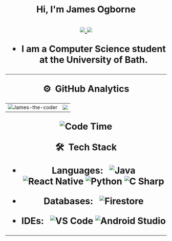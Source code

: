 
<!--![](https://github.com/imKashyap/imKashyap/blob/master/banner.png)-->
<p align="center"> <h1 align="center"> Hi, I'm James Ogborne</p>
<p align="center">
<a href="https://codewars.com/users/JettinJames/"><img src="https://img.shields.io/badge/-codewars-AB0013?style=for-the-badge&logo=Codewars&logoColor=black"/> </a>
<a href="https://www.instagram.com/jms_ogb/"><img src="https://img.shields.io/badge/Instagram-E4405F?style=for-the-badge&logo=instagram&logoColor=white"/> </a>
</p>

* I am a Computer Science student at the University of Bath.


***
**⚙️ &nbsp;GitHub Analytics**
<table style="width:100%">
  <tr>
    <td> <img src="https://github-readme-stats.vercel.app/api?username=James-the-coder&show_icons=true&theme=dark&locale=en&hide_border=true" alt="James-the-coder" /></td>
    <td><img src="https://github-readme-stats.vercel.app/api/top-langs/?username=James-the-coder&theme=dark&hide_border=true&layout=compact"></td>
  </tr>
</table>

<!-- [![James's wakatime stats](https://github-readme-stats.vercel.app/api/wakatime?username=James-the-coder&theme=tokyonight)](https://github.com/James-the-coder/github-readme-stats)-->
<!-- *** -->
<!--START_SECTION:waka-->
![Code Time](http://img.shields.io/badge/Code%20Time-264%20hrs%2019%20mins-blue)
<!--
📊 **This Week I Spent My Time On** 

```text
⌚︎ Time Zone: Europe/London

💬 Programming Languages: 
No Activity Tracked This Week

🔥 Editors: 
No Activity Tracked This Week

💻 Operating System: 
No Activity Tracked This Week

```

 Last Updated on 24/09/2022 18:53:40 UTC
-->
 
<!--END_SECTION:waka-->

**🛠 &nbsp;Tech Stack**

- Languages: &nbsp;
  ![Java](https://img.shields.io/badge/-Java-333333?style=flat&logo=Java&logoColor=007ACC)
  ![React Native](https://img.shields.io/badge/-React%20Native-333333?logo=react&logoColor=white&style=flat)
  ![Python](https://img.shields.io/badge/-Python-333333?style=flat&logo=Python)
  ![C Sharp](https://img.shields.io/badge/-C%20sharp-333333?style=flat&logo=csharp)

- Databases:  &nbsp;
  ![Firestore](https://img.shields.io/badge/-Firestore-333333?style=flat&logo=firebase)

- IDEs: &nbsp;
  ![VS Code](https://img.shields.io/badge/-VS%20Code-333333?style=flat&logo=visual-studio-code&logoColor=007ACC)
  ![Android Studio](https://img.shields.io/badge/-Android%20Studio-333333?style=flat&logo=android-studio)

***
